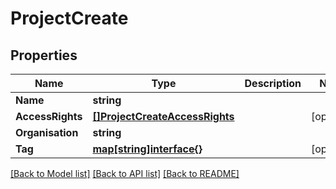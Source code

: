 # ProjectCreate

## Properties
Name | Type | Description | Notes
------------ | ------------- | ------------- | -------------
**Name** | **string** |  | 
**AccessRights** | [**[]ProjectCreateAccessRights**](projectCreate_accessRights.md) |  | [optional] 
**Organisation** | **string** |  | 
**Tag** | [**map[string]interface{}**](.md) |  | [optional] 

[[Back to Model list]](../README.md#documentation-for-models) [[Back to API list]](../README.md#documentation-for-api-endpoints) [[Back to README]](../README.md)


